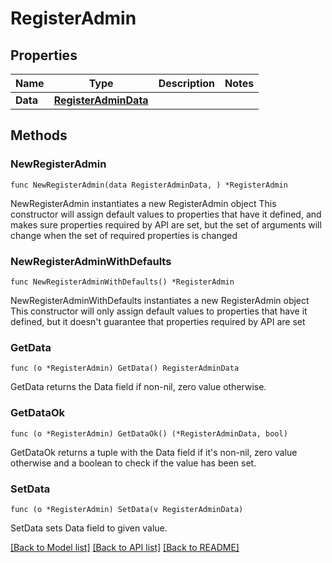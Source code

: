 # RegisterAdmin

## Properties

Name | Type | Description | Notes
------------ | ------------- | ------------- | -------------
**Data** | [**RegisterAdminData**](RegisterAdminData.md) |  | 

## Methods

### NewRegisterAdmin

`func NewRegisterAdmin(data RegisterAdminData, ) *RegisterAdmin`

NewRegisterAdmin instantiates a new RegisterAdmin object
This constructor will assign default values to properties that have it defined,
and makes sure properties required by API are set, but the set of arguments
will change when the set of required properties is changed

### NewRegisterAdminWithDefaults

`func NewRegisterAdminWithDefaults() *RegisterAdmin`

NewRegisterAdminWithDefaults instantiates a new RegisterAdmin object
This constructor will only assign default values to properties that have it defined,
but it doesn't guarantee that properties required by API are set

### GetData

`func (o *RegisterAdmin) GetData() RegisterAdminData`

GetData returns the Data field if non-nil, zero value otherwise.

### GetDataOk

`func (o *RegisterAdmin) GetDataOk() (*RegisterAdminData, bool)`

GetDataOk returns a tuple with the Data field if it's non-nil, zero value otherwise
and a boolean to check if the value has been set.

### SetData

`func (o *RegisterAdmin) SetData(v RegisterAdminData)`

SetData sets Data field to given value.



[[Back to Model list]](../README.md#documentation-for-models) [[Back to API list]](../README.md#documentation-for-api-endpoints) [[Back to README]](../README.md)


